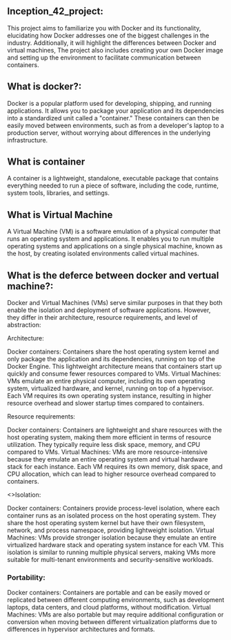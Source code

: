 <h2>Inception_42_project:</h2>
This project aims to familiarize you with Docker and its functionality, elucidating how Docker addresses one of the biggest challenges in the industry. Additionally, it will highlight the differences between Docker and virtual machines,
The project also includes creating your own Docker image and setting up the environment to facilitate communication between containers.
<h2>What is docker?:</h2>
Docker is a popular platform used for developing, shipping, and running applications. It allows you to package your application and its dependencies into a standardized unit called a "container." These containers can then be easily moved between environments, such as from a developer's laptop to a production server, without worrying about differences in the underlying infrastructure.
<h2>What is container</h2>
A container is a lightweight, standalone, executable package that contains everything needed to run a piece of software, including the code, runtime, system tools, libraries, and settings.
<h2>What is Virtual Machine</h2>
A Virtual Machine (VM) is a software emulation of a physical computer that runs an operating system and applications. It enables you to run multiple operating systems and applications on a single physical machine, known as the host, by creating isolated environments called virtual machines.
<h2>What is the deferce between docker and vertual machine?:</h2>
Docker and Virtual Machines (VMs) serve similar purposes in that they both enable the isolation and deployment of software applications. However, they differ in their architecture, resource requirements, and level of abstraction:

Architecture:

Docker containers: Containers share the host operating system kernel and only package the application and its dependencies, running on top of the Docker Engine. This lightweight architecture means that containers start up quickly and consume fewer resources compared to VMs.
Virtual Machines: VMs emulate an entire physical computer, including its own operating system, virtualized hardware, and kernel, running on top of a hypervisor. Each VM requires its own operating system instance, resulting in higher resource overhead and slower startup times compared to containers.

Resource requirements:

Docker containers: Containers are lightweight and share resources with the host operating system, making them more efficient in terms of resource utilization. They typically require less disk space, memory, and CPU compared to VMs.
Virtual Machines: VMs are more resource-intensive because they emulate an entire operating system and virtual hardware stack for each instance. Each VM requires its own memory, disk space, and CPU allocation, which can lead to higher resource overhead compared to containers.

<>Isolation:

Docker containers: Containers provide process-level isolation, where each container runs as an isolated process on the host operating system. They share the host operating system kernel but have their own filesystem, network, and process namespace, providing lightweight isolation.
Virtual Machines: VMs provide stronger isolation because they emulate an entire virtualized hardware stack and operating system instance for each VM. This isolation is similar to running multiple physical servers, making VMs more suitable for multi-tenant environments and security-sensitive workloads.

<h3>Portability:</h3>

Docker containers: Containers are portable and can be easily moved or replicated between different computing environments, such as development laptops, data centers, and cloud platforms, without modification.
Virtual Machines: VMs are also portable but may require additional configuration or conversion when moving between different virtualization platforms due to differences in hypervisor architectures and formats.
